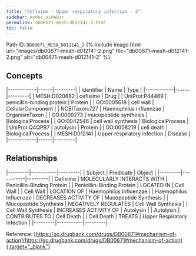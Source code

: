 ```yaml
---
title: "Cefixime - Upper respiratory infection - 2"
sidebar: mydoc_sidebar
permalink: db00671-mesh-d012141-2.html
toc: false 
---
```



Path ID: `DB00671_MESH_D012141_2`
{% include image.html url="images/db00671-mesh-d012141-2.png" file="db00671-mesh-d012141-2.png" alt="db00671-mesh-d012141-2" %}

## Concepts

|------------|------|---------|
| Identifier | Name | Type    |
|------------|------|---------|
| MESH:D020682 | cefixime | Drug |
| UniProt:P44469 | penicillin-binding protein | Protein |
| GO:0005618 | cell wall | CellularComponent |
| NCBITaxon:727 | Haemophilus influenzae | OrganismTaxon |
| GO:0009273 | mucopeptide synthesis | BiologicalProcess |
| GO:0042546 | cell wall synthesis | BiologicalProcess |
| UniProt:Q4QPB7 | autolysin | Protein |
| GO:0008219 | cell death | BiologicalProcess |
| MESH:D012141 | Upper respiratory infection | Disease |
|------------|------|---------|

## Relationships

|---------|-----------|---------|
| Subject | Predicate | Object  |
|---------|-----------|---------|
| Cefixime | MOLECULARLY INTERACTS WITH | Penicillin-Binding Protein |
| Penicillin-Binding Protein | LOCATED IN | Cell Wall |
| Cell Wall | LOCATION OF | Haemophilus Influenzae |
| Haemophilus Influenzae | DECREASES ACTIVITY OF | Mucopeptide Synthesis |
| Mucopeptide Synthesis | NEGATIVELY REGULATES | Cell Wall Synthesis |
| Cell Wall Synthesis | INCREASES ACTIVITY OF | Autolysin |
| Autolysin | CONTRIBUTES TO | Cell Death |
| Cell Death | TREATS | Upper Respiratory Infection |
|---------|-----------|---------|

Reference: [https://go.drugbank.com/drugs/DB00671#mechanism-of-action](https://go.drugbank.com/drugs/DB00671#mechanism-of-action){:target="_blank"}